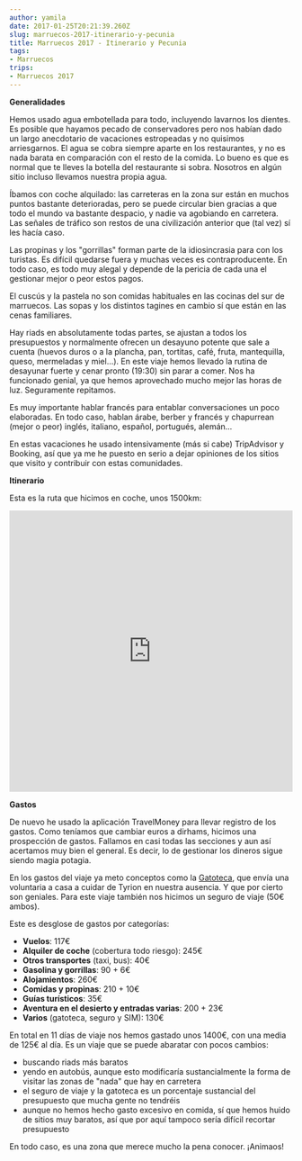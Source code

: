 ```yaml
---
author: yamila
date: 2017-01-25T20:21:39.260Z
slug: marruecos-2017-itinerario-y-pecunia
title: Marruecos 2017 - Itinerario y Pecunia
tags:
- Marruecos
trips:
- Marruecos 2017
---
```


**Generalidades**

Hemos usado agua embotellada para todo, incluyendo lavarnos los dientes. Es posible que hayamos pecado de conservadores pero nos habían dado un largo anecdotario de vacaciones estropeadas y no quisimos arriesgarnos. El agua se cobra siempre aparte en los restaurantes, y no es nada barata en comparación con el resto de la comida. Lo bueno es que es normal que te lleves la botella del restaurante si sobra. Nosotros en algún sitio incluso llevamos nuestra propia agua.

Íbamos con coche alquilado: las carreteras en la zona sur están en muchos puntos bastante deterioradas, pero se puede circular bien gracias a que todo el mundo va bastante despacio, y nadie va agobiando en carretera. Las señales de tráfico son restos de una civilización anterior que (tal vez) sí les hacía caso.

Las propinas y los "gorrillas" forman parte de la idiosincrasia para con los turistas. Es difícil quedarse fuera y muchas veces es contraproducente. En todo caso, es todo muy alegal y depende de la pericia de cada una el gestionar mejor o peor estos pagos.

El cuscús y la pastela no son comidas habituales en las cocinas del sur de marruecos. Las sopas y los distintos tagines en cambio sí que están en las cenas familiares.

Hay riads en absolutamente todas partes, se ajustan a todos los presupuestos y normalmente ofrecen un desayuno potente que sale a cuenta (huevos duros o a la plancha, pan, tortitas, café, fruta, mantequilla, queso, mermeladas y miel...). En este viaje hemos llevado la rutina de desayunar fuerte y cenar pronto (19:30) sin parar a comer. Nos ha funcionado genial, ya que hemos aprovechado mucho mejor las horas de luz. Seguramente repitamos.

Es muy importante hablar francés para entablar conversaciones un poco elaboradas. En todo caso, hablan árabe, berber y francés y chapurrean (mejor o peor) inglés, italiano, español, portugués, alemán...

En estas vacaciones he usado intensivamente (más si cabe) TripAdvisor y Booking, así que ya me he puesto en serio a dejar opiniones de los sitios que visito y contribuir con estas comunidades.

**Itinerario**

Esta es la ruta que hicimos en coche, unos 1500km:

<iframe src="https://yamila-moreno.github.io/routes/#7/31.401/-6.119" width="100%" height="500px" frameborder="0"></iframe>

**Gastos**

De nuevo he usado la aplicación TravelMoney para llevar registro de los gastos. Como teníamos que cambiar euros a dirhams, hicimos una prospección de gastos. Fallamos en casi todas las secciones y aun así acertamos muy bien el general. Es decir, lo de gestionar los dineros sigue siendo magia potagia.

En los gastos del viaje ya meto conceptos como la <a href="http://lagatoteca.es/" target="_new">Gatoteca</a>, que envía una voluntaria a casa a cuidar de Tyrion en nuestra ausencia. Y que por cierto son geniales. Para este viaje también nos hicimos un seguro de viaje (50€ ambos).

Este es desglose de gastos por categorías:

* **Vuelos**:  117€
* **Alquiler de coche** (cobertura todo riesgo): 245€
* **Otros transportes** (taxi, bus): 40€
* **Gasolina y gorrillas**: 90 + 6€
* **Alojamientos**: 260€
* **Comidas y propinas**: 210 + 10€
* **Guías turísticos**: 35€
* **Aventura en el desierto y entradas varias**: 200 + 23€
* **Varios** (gatoteca, seguro y SIM): 130€

En total en 11 días de viaje nos hemos gastado unos 1400€, con una media de 125€ al día. Es un viaje que se puede abaratar con pocos cambios:

* buscando riads más baratos
* yendo en autobús, aunque esto modificaría sustancialmente la forma de visitar las zonas de "nada" que hay en carretera
* el seguro de viaje y la gatoteca es un porcentaje sustancial del presupuesto que mucha gente no tendréis
* aunque no hemos hecho gasto excesivo en comida, sí que hemos huido de sitios muy baratos, así que por aquí tampoco sería difícil recortar presupuesto

En todo caso, es una zona que merece mucho la pena conocer. ¡Animaos!
